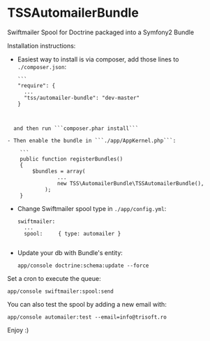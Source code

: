 TSSAutomailerBundle
===================

Swiftmailer Spool for Doctrine packaged into a Symfony2 Bundle

Installation instructions:

- Easiest way to install is via composer, add those lines to ```./composer.json```:
    
    
      ```
      "require": {
        ...
        "tss/automailer-bundle": "dev-master"
      }
```

 
  and then run ```composer.phar install```

- Then enable the bundle in ```./app/AppKernel.php```:
    
    ```
    public function registerBundles()
    {
        $bundles = array(
                ...
                new TSS\AutomailerBundle\TSSAutomailerBundle(),
            );
    }
```

- Change Swiftmailer spool type in ```./app/config.yml```:

    ```
    swiftmailer:
      ...
      spool:     { type: automailer }
      
- Update your db with Bundle's entity:

    ```app/console doctrine:schema:update --force```
    
Set a cron to execute the queue:

    app/console swiftmailer:spool:send
    
You can also test the spool by adding a new email with:

    app/console automailer:test --email=info@trisoft.ro
    
Enjoy :)